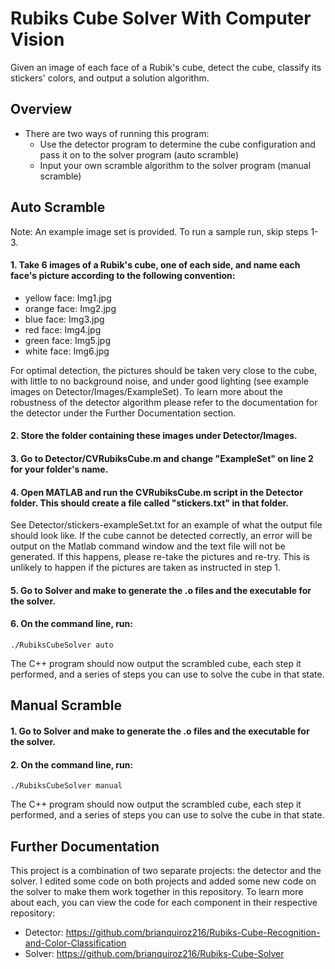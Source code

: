 # Rubiks Cube Solver With Computer Vision
Given an image of each face of a Rubik's cube, detect the cube, classify its stickers' colors, and output a solution algorithm.

## Overview
- There are two ways of running this program:
    - Use the detector program to determine the cube configuration and pass it on to the solver program (auto scramble)
    - Input your own scramble algorithm to the solver program (manual scramble)

## Auto Scramble
Note: An example image set is provided. To run a sample run, skip steps 1-3.

#### 1. Take 6 images of a Rubik's cube, one of each side, and name each face's picture according to the following convention:
- yellow face: Img1.jpg
- orange face: Img2.jpg
- blue face: Img3.jpg
- red face: Img4.jpg
- green face: Img5.jpg
- white face: Img6.jpg  

For optimal detection, the pictures should be taken very close to the cube, with little to no background noise, and under good lighting (see example images on Detector/Images/ExampleSet). To learn more about the robustness of the detector algorithm please refer to the documentation for the detector under the Further Documentation section.

#### 2. Store the folder containing these images under Detector/Images.

#### 3. Go to Detector/CVRubiksCube.m and change "ExampleSet" on line 2 for your folder's name.

#### 4. Open MATLAB and run the CVRubiksCube.m script in the Detector folder. This should create a file called "stickers.txt" in that folder.  
See Detector/stickers-exampleSet.txt for an example of what the output file should look like. If the cube cannot be detected correctly, an error will be output on the Matlab command window and the text file will not be generated. If this happens, please re-take the pictures and re-try. This is unlikely to happen if the pictures are taken as instructed in step 1.

#### 5. Go to Solver and make to generate the .o files and the executable for the solver.

#### 6. On the command line, run:
`./RubiksCubeSolver auto`  
    
The C++ program should now output the scrambled cube, each step it performed, and a series of steps you can use to solve the cube in that state.
 
## Manual Scramble
#### 1. Go to Solver and make to generate the .o files and the executable for the solver.
#### 2. On the command line, run:
`./RubiksCubeSolver manual`  
    
The C++ program should now output the scrambled cube, each step it performed, and a series of steps you can use to solve the cube in that state.
    
## Further Documentation
This project is a combination of two separate projects: the detector and the solver. I edited some code on both projects and added some new code on the solver to make them work together in this repository.
To learn more about each, you can view the code for each component in their respective repository:
- Detector: https://github.com/brianquiroz216/Rubiks-Cube-Recognition-and-Color-Classification
- Solver: https://github.com/brianquiroz216/Rubiks-Cube-Solver

